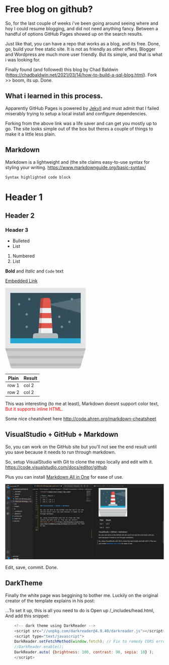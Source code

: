 # Free blog on github?

So, for the last couple of weeks i've been going around seeing where and hoy I could resume blogging, and did not need anything fancy. Between a handful of options GitHub Pages showed up on the search results. 

Just like that, you can have a repo that works as a blog, and its free. Done, go, build your free static site. It is not as friendly as other offers, Blogger and Wordpress are much more user friendly. But its simple, and that is what i was looking for.

Finally found (and followed) this blog by Chad Baldwin (https://chadbaldwin.net/2021/03/14/how-to-build-a-sql-blog.html). Fork >> boom, its up. Done. 

## What i learned in this process.

Apparently GitHub Pages is powered by [Jekyll](https://jekyllrb.com/) and must admit that I failed miserably trying to setup a local install and configure dependencies.

Forking from the above link was a life saver and can get you mostly up to go. The site looks simple out of the box but theres a couple of things to make it a little less plain.

## Markdown

Markdown is a lightweight and (the site claims easy-to-use syntax for styling your writing. https://www.markdownguide.org/basic-syntax/

    Syntax highlighted code block

# Header 1
## Header 2
### Header 3

- Bulleted
- List

1. Numbered
2. List

**Bold** and _Italic_ and `Code` text

[Embedded Link](https://jcavaiuolo.github.io/2022/08/18/free-blog-on-github.md)

![Image](/images/smallimage-logo.webp)

| Plain | Result | 
|---|---|
|  row 1 | col 2 |  
|  row 2 | col 2 |  

This was interesting (to me at least), Markdown doesnt support color text, <span style="color:red">But it supports inline HTML</span>.

Some nice cheatsheet here http://code.ahren.org/markdown-cheatsheet  

## VisualStudio + GitHub + Markdown

So, you can work on the GitHub site but you'll not see the end result until you save because it needs to run through markdown.

So, setup VisualStudio with Git to clone the repo locally and edit with it. https://code.visualstudio.com/docs/editor/github 

Plus you can install [Markdown All in One](https://marketplace.visualstudio.com/items?itemName=yzhang.markdown-all-in-one) for ease of use.

![Image](/images/ScreenShotVScode.jpg)

Edit, save, commit. Done.

## DarkTheme

Finally the white page was beggining to bother me. Luckily on the original creator of the template explains in his post:

...To set it up, this is all you need to do is Open up /_includes/head.html, And add this snippet:

```js
    <!-- dark theme using DarkReader -->
    <script src="//unpkg.com/darkreader@4.9.40/darkreader.js"></script>
    <script type="text/javascript">
    DarkReader.setFetchMethod(window.fetch); // Fix to remedy CORS errors in chrome console
    //DarkReader.enable();
    DarkReader.auto( {brightness: 100, contrast: 90, sepia: 10} );
    </script>
```

